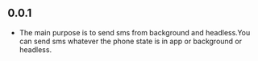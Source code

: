 ## 0.0.1

* The main purpose is to send sms from background and headless.You can send sms whatever the phone state is in app or background or headless.
